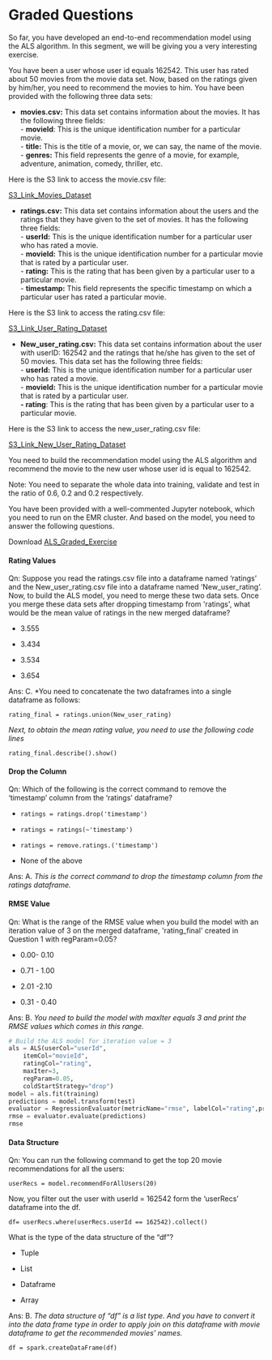 # Graded Questions

So far, you have developed an end-to-end recommendation model using the ALS algorithm. In this segment, we will be giving you a very interesting exercise.

You have been a user whose user id equals 162542. This user has rated about 50 movies from the movie data set. Now, based on the ratings given by him/her, you need to recommend the movies to him. You have been provided with the following three data sets:

- **movies.csv:** This data set contains information about the movies. It has the following three fields:  
    - **movieId**: This is the unique identification number for a particular movie.  
    - **title:** This is the title of a movie, or, we can say, the name of the movie.  
    - **genres:** This field represents the genre of a movie, for example, adventure, animation, comedy, thriller, etc.

Here is the S3 link to access the movie.csv file:

[S3_Link_Movies_Dataset](https://sparkdemonstration-mlc.s3.amazonaws.com/movies.csv)

- **ratings.csv:** This data set contains information about the users and the ratings that they have given to the set of movies. It has the following three fields:  
    - **userId:** This is the unique identification number for a particular user who has rated a movie.  
    - **movieId:** This is the unique identification number for a particular movie that is rated by a particular user.  
    - **rating:** This is the rating that has been given by a particular user to a particular movie.  
    - **timestamp:** This field represents the specific timestamp on which a particular user has rated a particular movie.

Here is the S3 link to access the rating.csv file:

[S3_Link_User_Rating_Dataset](https://sparkdemonstration-mlc.s3.amazonaws.com/ratings.csv)

- **New_user_rating.csv:** This data set contains information about the user with userID: 162542 and the ratings that he/she has given to the set of 50 movies. This data set has the following three fields:  
    - **userId:** This is the unique identification number for a particular user who has rated a movie.  
    - **movieId:** This is the unique identification number for a particular movie that is rated by a particular user.  
    **- rating**: This is the rating that has been given by a particular user to a particular movie.

Here is the S3 link to access the new_user_rating.csv file:

[S3_Link_New_User_Rating_Dataset](https://sparkdemonstration-mlc.s3.amazonaws.com/New_user_rating.csv)

You need to build the recommendation model using the ALS algorithm and recommend the movie to the new user whose user id is equal to 162542.

Note: You need to separate the whole data into training, validate and test in the ratio of 0.6, 0.2 and 0.2 respectively.

You have been provided with a well-commented Jupyter notebook, which you need to run on the EMR cluster. And based on the model, you need to answer the following questions.

Download [ALS_Graded_Exercise](ALS_Graded_Commented.ipynb)

#### Rating Values

Qn: Suppose you read the ratings.csv file into a dataframe named ‘ratings’ and the New_user_rating.csv file into a dataframe named ‘New_user_rating’. Now, to build the ALS model, you need to merge these two data sets. Once you merge these data sets after dropping timestamp from 'ratings', what would be the mean value of ratings in the new merged dataframe?

- 3.555

- 3.434

- 3.534

- 3.654

Ans: C. *You need to concatenate the two dataframes into a single dataframe as follows:

`rating_final = ratings.union(New_user_rating)`

*Next, to obtain the mean rating value, you need to use the following code lines*

`rating_final.describe().show()`

#### Drop the Column

Qn: Which of the following is the correct command to remove the ‘timestamp’ column from the ‘ratings’ dataframe?

- `ratings = ratings.drop('timestamp')`

- `ratings = ratings(~'timestamp')`

- `ratings = remove.ratings.('timestamp')`

- None of the above

Ans: A. *This is the correct command to drop the timestamp column from the ratings dataframe.*

#### RMSE Value

Qn: What is the range of the RMSE value when you build the model with an iteration value of 3 on the merged dataframe, 'rating_final' created in Question 1 with regParam=0.05?

- 0.00- 0.10

- 0.71 - 1.00

- 2.01 -2.10

- 0.31 - 0.40

Ans: B. *You need to build the model with maxIter equals 3 and print the RMSE values which comes in this range.*

```python
# Build the ALS model for iteration value = 3
als = ALS(userCol="userId", 
    itemCol="movieId", 
    ratingCol="rating", 
    maxIter=3, 
    regParam=0.05, 
    coldStartStrategy="drop")
model = als.fit(training)
predictions = model.transform(test)
evaluator = RegressionEvaluator(metricName="rmse", labelCol="rating",predictionCol="prediction")
rmse = evaluator.evaluate(predictions)
rmse
```

#### Data Structure

Qn: You can run the following command to get the top 20 movie recommendations for all the users:

`userRecs = model.recommendForAllUsers(20)`

Now, you filter out the user with userId = 162542 form the ‘userRecs’ dataframe into the df.

`df= userRecs.where(userRecs.userId == 162542).collect()`

What is the type of the data structure of the “df”?

- Tuple

- List

- Dataframe

- Array

Ans: B. *The data structure of “df” is a list type. And you have to convert it into the data frame type in order to apply join on this dataframe with movie dataframe to get the recommended movies’ names.*

`df = spark.createDataFrame(df)`
